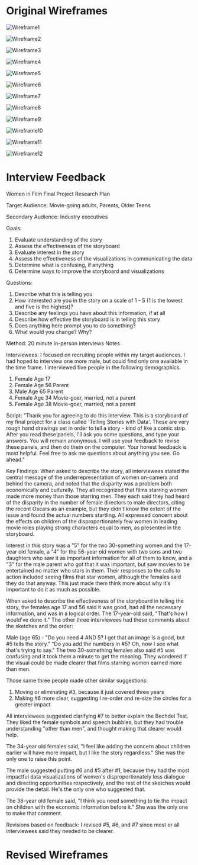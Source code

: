 # Original Wireframes 

![Wireframe1](Sketch1.JPG)

![Wireframe2](Sketch2.JPG)

![Wireframe3](Sketch3.JPG)

![Wireframe4](Sketch4.jpg)

![Wireframe5](Sketch5.JPG)

![Wireframe6](Sketch6.jpg)

![Wireframe7](Sketch7.jpg)

![Wireframe8](Sketch8.jpg)

![Wireframe9](Sketch9.JPG)

![Wireframe10](Sketch10.JPG)

![Wireframe11](Sketch11.JPG)

![Wireframe12](Sketch12.JPG)


# Interview Feedback 
Women in Film Final Project Research Plan 

Target Audience:
Movie-going adults, Parents, Older Teens

Secondary Audience:
Industry executives

Goals:
1) Evaluate understanding of the story
2) Assess the effectiveness of the storyboard
3) Evaluate interest in the story
4) Assess the effectiveness of the visualizations in communicating the data
5) Determine what is confusing, if anything
6) Determine ways to improve the storyboard and visualizations 

Questions: 
1) Describe what this is telling you
2) How interested are you in the story on a scale of 1 - 5 (1 is the lowest and five is the highest)? 
3) Describe any feelings you have about this information, if at all
4) Describe how effective the storyboard is in telling this story 
5) Does anything here prompt you to do something?				
6) What would you change? Why?

Method:
20 minute in-person interviews
Notes

Interviewees:
I focused on recruiting people within my target audiences. I had hoped to interview one more male, but could find only one available in the time frame. I interviewed five people in the following demographics.

1) Female Age 17 
2) Female Age 56 Parent
3) Male   Age 65 Parent
4) Female Age 34 Movie-goer, married, not a parent
5) Female Age 38 Movie-goer, married, not a parent

Script: 
"Thank you for agreeing to do this interview. This is a storyboard of my final project for a class called 'Telling Stories with Data'. These are very rough hand drawings set in order to tell a story - kind of like a comic strip. After you read these panels, I'll ask you some questions, and type your answers. You will remain anonymous. I will use your feedback to revise these panels, and then do them on the computer. Your honest feedback is most helpful. Feel free to ask me questions about anything you see. Go ahead." 

Key Findings: 
When asked to describe the story, all interviewees stated the central message of the underrepresentation of women on-camera and behind the camera, and noted that the disparity was a problem both economically and culturally. They all recognized that films starring women made more money than those starring men. They each said they had heard of the disparity in the number of female directors to male directors, citing the recent Oscars as an example, but they didn't know the extent of the issue and found the actual numbers startling. All expressed concern about the effects on children of the disproportionately few women in leading movie roles playing strong characters equal to men, as presented in the storyboard. 

Interest in this story was a "5" for the two 30-something women and the 17-year old female, a "4" for the 56-year old women with two sons and two daughters who saw it as important information for all of them to know, and a "3" for the male parent who got that it was important, but saw movies to be entertained no matter who stars in them. Their responses to the calls to action included seeing films that star women, although the females said they do that anyway. This just made them think more about why it's important to do it as much as possible.

When asked to describe the effectiveness of the storyboard in telling the story, the females age 17 and 56 said it was good, had all the necessary information, and was in a logical order. The 17-year-old said, "That's how I would've done it." The other three interviewees had these comments about the sketches and the order: 

Male (age 65) - "Do you need 4 AND 5? I get that an image is a good, but #5 tells the story." "Do you add the numbers in #5? Oh, now I see what that's trying to say." 
The two 30-something females also said #5 was confusing and it took them a minute to get the meaning. They wondered if the visual could be made clearer that films starring women earned more than men. 

Those same three people made other similar suggestions:
1) Moving or eliminating #3, because it just covered three years
2) Making #6 more clear, suggesting I re-order and re-size the circles for a greater impact

All interviewees suggested clarifying #7 to better explain the Bechdel Test. They liked the female symbols and speech bubbles, but they had trouble understanding "other than men", and thought making that clearer would help. 

The 34-year old females said, "I feel like adding the concern about children earlier will have more impact, but I like the story regardless." She was the only one to raise this point. 

The male suggested putting #6 and #5 after #1, because they had the most impactful data visualizations of women's disproportionately less dialogue and directing opportunities respectively, and the rest of the sketches would provide the detail. He's the only one who suggested that. 

The 38-year old female said, "I think you need something to tie the impact on children with the economic information before it." She was the only one to make that comment. 

Revisions based on feedback: 
I revised #5, #6, and #7 since most or all interviewees said they needed to be clearer. 


# Revised Wireframes

